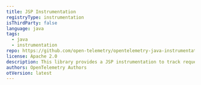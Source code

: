 ```yaml
---
title: JSP Instrumentation
registryType: instrumentation
isThirdParty: false
language: java
tags:
  - java
  - instrumentation
repo: https://github.com/open-telemetry/opentelemetry-java-instrumentation/tree/master/instrumentation/jsp-2.3
license: Apache 2.0
description: This library provides a JSP instrumentation to track requests through OpenTelemetry.
authors: OpenTelemetry Authors
otVersion: latest
---
```

